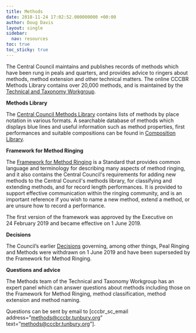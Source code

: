 ```yaml
---
title: Methods
date: 2018-11-24 17:02:52.000000000 +00:00
author: Doug Davis
layout: single
sidebar:
  nav: resources
toc: true
toc_sticky: true
---
```

The Central Council maintains and publishes records of methods which have been rung in peals and quarters, and provides advice to ringers about methods, method extension and other technical matters. The online CCCBR Methods Library contains over 20,000 methods, and is maintained by the [Technical and Taxonomy Workgroup](/about/workgroups/technical-and-taxonomy).&nbsp;

**Methods Library**

The <a href="https://methods.cccbr.tunbury.org" target="_blank" rel="noopener noreferrer">Central Council Methods Library</a> contains lists of methods by place notation in various formats. A searchable database of methods which displays blue lines and useful information such as method properties, first performances and suitable compositions can be found in <a href="https://complib.org" target="_blank" rel="noopener noreferrer">Composition Library</a>.

**Framework for Method Ringing**

The <a href="https://framework.cccbr.tunbury.org" target="_blank" rel="noopener noreferrer">Framework for Method Ringing</a> is a Standard that provides common language and terminology for describing many aspects of method ringing, and it also contains the Central Council&apos;s requirements for adding new methods to the Central Council&apos;s methods library, for classifying and extending methods, and for record length performances. It is provided to support effective communication within the ringing community, and is an important reference if you wish to name a new method, extend a method, or are unsure how to record a performance.

The first version of the framework was approved by the Executive on 24&nbsp;February 2019 and became effective on 1&nbsp;June 2019.

**Decisions**

The Council’s earlier&nbsp;<a href="https://cccbr.org.uk/wp-content/uploads/2019/03/CC-Decisions-as-at-29-May-2018.pdf" target="_blank" rel="noopener noreferrer">Decisions</a> governing, among other things, Peal Ringing and Methods were withdrawn on 1&nbsp;June 2019 and have been superseded by the Framework for Method Ringing.

**Questions and advice**

The Methods team of the Technical and Taxonomy Workgroup has an expert panel which can answer questions about methods including those on the Framework for Method Ringing, method classification, method extension and method naming.

Questions can be sent by email to [cccbr\_sc\_email address=&#8221;methods@cccbr.tunbury.org&#8221; text=&#8221;methods@cccbr.tunbury.org&#8221;].
